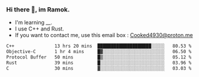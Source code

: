 ### Hi there 👋, im Ramok.

- I'm learning __.
- I use C++ and Rust.
- If you want to contact me, use this email box : Cooked4930@proton.me

<!--START_SECTION:waka-->

```txt
C++               13 hrs 20 mins  ████████████████████░░░░░   80.53 %
Objective-C       1 hr 4 mins     █▓░░░░░░░░░░░░░░░░░░░░░░░   06.50 %
Protocol Buffer   50 mins         █▒░░░░░░░░░░░░░░░░░░░░░░░   05.12 %
Rust              39 mins         █░░░░░░░░░░░░░░░░░░░░░░░░   03.96 %
C                 30 mins         ▓░░░░░░░░░░░░░░░░░░░░░░░░   03.03 %
```

<!--END_SECTION:waka-->
